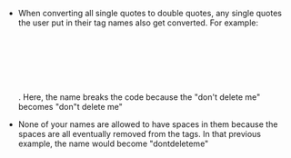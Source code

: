 -   When converting all single quotes to double quotes, any single quotes the user put in their tag
    names also get converted. For example: <div style="width: 100px; height: 100px;" name = "don't delete me"></div>.
    Here, the name breaks the code because the "don't delete me" becomes "don"t delete me"

-   None of your names are allowed to have spaces in them because the spaces are all eventually removed from the
    tags. In that previous example, the name would become "dontdeleteme"